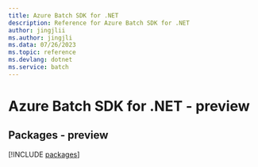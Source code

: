 ```yaml
---
title: Azure Batch SDK for .NET
description: Reference for Azure Batch SDK for .NET
author: jingjlii
ms.author: jingjli
ms.data: 07/26/2023
ms.topic: reference
ms.devlang: dotnet
ms.service: batch
---
```

# Azure Batch SDK for .NET - preview
## Packages - preview
[!INCLUDE [packages](batch-index.md)]
